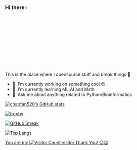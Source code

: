 ### Hi there <img src="https://media.giphy.com/media/hvRJCLFzcasrR4ia7z/giphy.gif" width="5%"></a>
This is the place where I opensource stuff and break things :rofl:

- 🔭 &nbsp;I’m currently working on something cool :wink:
- 🌱 &nbsp;I’m currently learning ML,AI and Math
- 💬 &nbsp;Ask me about anything related to Python/Bioinformatics

<a href="https://github.com/chaofan520">

![chaofan520's GitHub stats](https://github-readme-stats.vercel.app/api?username=chaofan520&show_icons=true&theme=gruvbox)

![trophy](https://github-profile-trophy.vercel.app/?username=chaofan520&row=2&column=3)

![GitHub Streak](https://github-readme-streak-stats.herokuapp.com/?user=chaofan520)


![Top Langs](https://github-readme-stats.vercel.app/api/top-langs/?username=chaofan520&layout=compact&theme=tokyonight)


You are my ![Visitor Count](https://profile-counter.glitch.me/chaofan520/count.svg) visitor,Thank You! :wink::wink:
